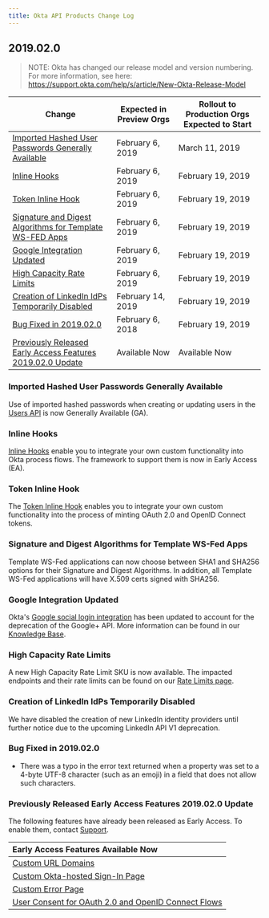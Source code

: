 ```yaml
---
title: Okta API Products Change Log
---
```


## 2019.02.0

> NOTE: Okta has changed our release model and version numbering. For more information, see here: <https://support.okta.com/help/s/article/New-Okta-Release-Model>

| Change                                                                                                                  | Expected in Preview Orgs | Rollout to Production Orgs Expected to Start |
| ----------------------------------------------------------------------------------------------------------------------- | ------------------------ | -------------------------------------------- |
| [Imported Hashed User Passwords Generally Available](#imported-hashed-user-passwords-generally-available)               | February 6, 2019         | March 11, 2019                               |
| [Inline Hooks](#inline-hooks)                                                                                           | February 6, 2019         | February 19, 2019                            |
| [Token Inline Hook](#token-inline-hook)                                                                                 | February 6, 2019         | February 19, 2019                            |
| [Signature and Digest Algorithms for Template WS-FED Apps](#signature-and-digest-algorithms-for-template-ws-fed-apps)   | February 6, 2019         | February 19, 2019                            |
| [Google Integration Updated](#google-integration-updated)                                                               | February 6, 2019         | February 19, 2019                            |
| [High Capacity Rate Limits](#high-capacity-rate-limits)                                                                 | February 6, 2019         | February 19, 2019                            |
| [Creation of LinkedIn IdPs Temporarily Disabled](#creation-of-linkedin-idps-temporarily-disabled)                       | February 14, 2019        | February 19, 2019                            |
| [Bug Fixed in 2019.02.0](#bug-fixed-in-2019-02-0)                                                                         | February 6, 2018         | February 19, 2019                            |
| [Previously Released Early Access Features 2019.02.0 Update](#previously-released-early-access-features-2019-02-0-update) | Available Now            | Available Now                                |

### Imported Hashed User Passwords Generally Available

Use of imported hashed passwords when creating or updating users in the [Users API](/docs/api/resources/users) is now Generally Available (GA). <!--OKTA-205592-->

### Inline Hooks

[Inline Hooks](/use_cases/inline_hooks/) enable you to integrate your own custom functionality into Okta process flows. The framework to support them is now in Early Access (EA). <!--OKTA-205011-->

### Token Inline Hook

The [Token Inline Hook](/use_cases/inline_hooks/token_hook/token_hook) enables you to integrate your own custom functionality into the process of minting OAuth 2.0 and OpenID Connect tokens. <!--OKTA-206634-->

### Signature and Digest Algorithms for Template WS-Fed Apps

Template WS-Fed applications can now choose between SHA1 and SHA256 options for their Signature and Digest Algorithms. In addition, all Template WS-Fed applications will have X.509 certs signed with SHA256. <!--OKTA-202447-->

### Google Integration Updated

Okta's [Google social login integration](/authentication-guide/social-login/google) has been updated to account for the deprecation of the Google+ API. More information can be found in our [Knowledge Base](https://support.okta.com/help/Documentation/Knowledge_Article/Google-API-Deprecation-and-Okta).

### High Capacity Rate Limits

A new High Capacity Rate Limit SKU is now available.  The impacted endpoints and their rate limits can be found on our [Rate Limits page](/docs/api/getting_started/rate-limits). <!--OKTA-203819-->

### Creation of LinkedIn IdPs Temporarily Disabled

We have disabled the creation of new LinkedIn identity providers until further notice due to the upcoming LinkedIn API V1 deprecation.

### Bug Fixed in 2019.02.0

* There was a typo in the error text returned when a property was set to a 4-byte UTF-8 character (such as an emoji) in a field that does not allow such characters. <!--OKTA-145565-->

### Previously Released Early Access Features 2019.02.0 Update

The following features have already been released as Early Access. To enable them, contact [Support](https://support.okta.com/help/open_case).

| Early Access Features Available Now
| :------------------------------------------------- |
| [Custom URL Domains](#custom-url-domains-are-in-early-access)|
| [Custom Okta-hosted Sign-In Page](#custom-okta-hosted-sign-in-page-is-in-early-access)|
| [Custom Error Page](#custom-error-page-is-in-early-access)|
| [User Consent for OAuth 2.0 and OpenID Connect Flows](#user-consent-for-oauth-20-and-openid-connect-flows-in-early-availability-ea) |
